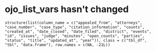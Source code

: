 # ojo_list_vars hasn't changed

    structure(list(column_name = c("appealed_from", "attorneys", 
    "case_number", "case_type", "citation_information", "counts", 
    "created_at", "date_closed", "date_filed", "district", "events", 
    "id", "issues", "judge", "minutes", "open_counts", "parties", 
    "status", "title", "updated_at", "year")), class = c("tbl_df", 
    "tbl", "data.frame"), row.names = c(NA, -21L))

